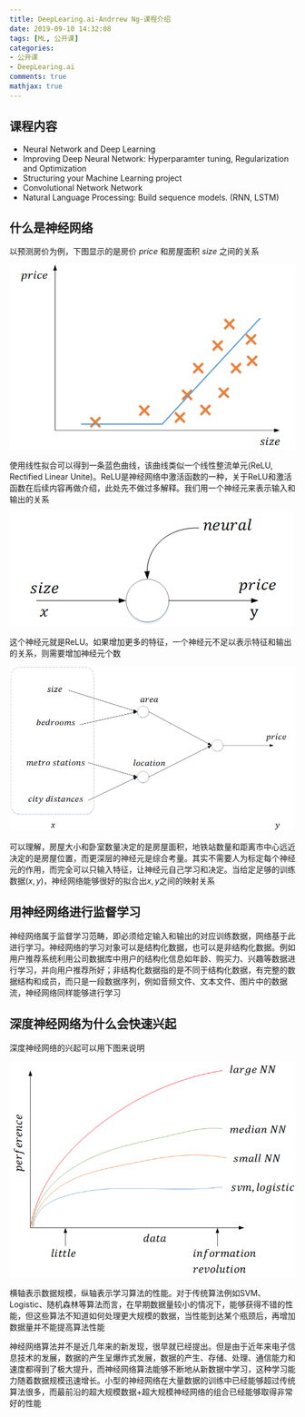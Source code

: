 ```yaml
---
title: DeepLearing.ai-Andrrew Ng-课程介绍
date: 2019-09-10 14:32:08
tags: [ML, 公开课]
categories:
- 公开课
- DeepLearing.ai
comments: true
mathjax: true
---
```


## 课程内容
* Neural Network and Deep Learning
* Improving Deep Neural Network: Hyperparamter tuning, Regularization and Optimization
* Structuring your Machine Learning project
* Convolutional Network Network
* Natural Language Processing: Build sequence models. (RNN, LSTM)

## 什么是神经网络
以预测房价为例，下图显示的是房价 $price$ 和房屋面积 $size$ 之间的关系

![](DeepLearing-ai-Andrrew-Ng-课程介绍/image/dl-01.png)

使用线性拟合可以得到一条蓝色曲线，该曲线类似一个线性整流单元(ReLU, Rectified Linear Unite)。ReLU是神经网络中激活函数的一种，关于ReLU和激活函数在后续内容再做介绍，此处先不做过多解释。我们用一个神经元来表示输入和输出的关系

![](DeepLearing-ai-Andrrew-Ng-课程介绍/image/dl-02.png)

这个神经元就是ReLU。如果增加更多的特征，一个神经元不足以表示特征和输出的关系，则需要增加神经元个数

![](DeepLearing-ai-Andrrew-Ng-课程介绍/image/dl-03.png)

可以理解，房屋大小和卧室数量决定的是房屋面积，地铁站数量和距离市中心远近决定的是房屋位置，而更深层的神经元是综合考量。其实不需要人为标定每个神经元的作用，而完全可以只输入特征，让神经元自己学习和决定。当给定足够的训练数据$(x,y)$，神经网络能够很好的拟合出$x,y$之间的映射关系

## 用神经网络进行监督学习
神经网络属于监督学习范畴，即必须给定输入和输出的对应训练数据，网络基于此进行学习。神经网络的学习对象可以是结构化数据，也可以是非结构化数据。例如用户推荐系统利用公司数据库中用户的结构化信息如年龄、购买力、兴趣等数据进行学习，并向用户推荐所好；非结构化数据指的是不同于结构化数据，有完整的数据结构和成员，而只是一段数据序列，例如音频文件、文本文件、图片中的数据流，神经网络同样能够进行学习

## 深度神经网络为什么会快速兴起
深度神经网络的兴起可以用下图来说明

![](DeepLearing-ai-Andrrew-Ng-课程介绍/image/dl-04.png)

横轴表示数据规模，纵轴表示学习算法的性能。对于传统算法例如SVM、Logistic、随机森林等算法而言，在早期数据量较小的情况下，能够获得不错的性能，但这些算法不知道如何处理更大规模的数据，当性能到达某个瓶颈后，再增加数据量并不能提高算法性能

神经网络算法并不是近几年来的新发现，很早就已经提出。但是由于近年来电子信息技术的发展，数据的产生呈爆炸式发展，数据的产生、存储、处理、通信能力和速度都得到了极大提升，而神经网络算法能够不断地从新数据中学习，这种学习能力随着数据规模迅速增长。小型的神经网络在大量数据的训练中已经能够超过传统算法很多，而最前沿的超大规模数据+超大规模神经网络的组合已经能够取得非常好的性能
